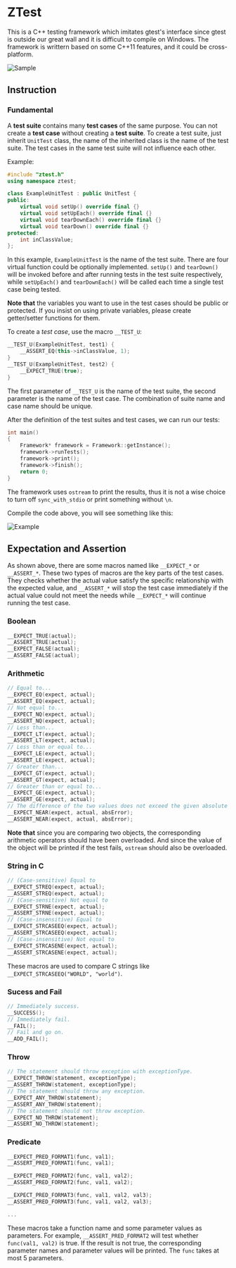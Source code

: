 # ZTest

This is a C++ testing framework which imitates gtest's interface since gtest is outside our great wall and it is difficult to compile on Windows. The framework is writtern based on some C++11 features, and it could be cross-platform.

![Sample](https://cloud.githubusercontent.com/assets/853842/6818613/0fe927b0-d2ee-11e4-830a-6c18a41e280e.png)

## Instruction

### Fundamental

A __test suite__ contains many __test cases__ of the same purpose. You can not create a __test case__ without creating a __test suite__. To create a test suite, just inherit `UnitTest` class, the name of the inherited class is the name of the test suite. The test cases in the same test suite will not influence each other.

Example:
```cpp
#include "ztest.h"
using namespace ztest;

class ExampleUnitTest : public UnitTest {
public:
    virtual void setUp() override final {}
    virtual void setUpEach() override final {}
    virtual void tearDownEach() override final {}
    virtual void tearDown() override final {}
protected:
    int inClassValue;
};
```

In this example, `ExampleUnitTest` is the name of the test suite. There are four virtual function could be optionally implemented. `setUp()` and `tearDown()` will be invoked before and after running tests in the test suite respectively, while `setUpEach()` and `tearDownEach()` will be called each time a single test case being tested.

**Note that** the variables you want to use in the test cases should be public or protected. If you insist on using private variables, please create getter/setter functions for them.

To create a *test case*, use the macro `__TEST_U`:

```cpp
__TEST_U(ExampleUnitTest, test1) {
    __ASSERT_EQ(this->inClassValue, 1);
}
__TEST_U(ExampleUnitTest, test2) {
    __EXPECT_TRUE(true);
}
```

The first parameter of `__TEST_U` is the name of the test suite, the second parameter is the name of the test case. The combination of suite name and case name should be unique.

After the definition of the test suites and test cases, we can run our tests:

```cpp
int main()
{
    Framework* framework = Framework::getInstance();
    framework->runTests();
    framework->print();
    framework->finish();
    return 0;
}
```

The framework uses `ostream` to print the results, thus it is not a wise choice to turn off `sync_with_stdio` or print something without `\n`.

Compile the code above, you will see something like this:

![Example](https://cloud.githubusercontent.com/assets/853842/6819000/023a4df4-d2f5-11e4-80a1-b172ad871b3a.png)

## Expectation and Assertion

As shown above, there are some macros named like `__EXPECT_*` or `__ASSERT_*`. These two types of macros are the key parts of the test cases. They checks whether the actual value satisfy the specific relationship with the expected value, and `__ASSERT_*` will stop the test case immediately if the actual value could not meet the needs while `__EXPECT_*` will continue running the test case.

### Boolean

```cpp
__EXPECT_TRUE(actual);
__ASSERT_TRUE(actual);
__EXPECT_FALSE(actual);
__ASSERT_FALSE(actual);
```

### Arithmetic

```cpp
// Equal to...
__EXPECT_EQ(expect, actual);
__ASSERT_EQ(expect, actual);
// Not equal to...
__EXPECT_NQ(expect, actual);
__ASSERT_NQ(expect, actual);
// Less than...
__EXPECT_LT(expect, actual);
__ASSERT_LT(expect, actual);
// Less than or equal to...
__EXPECT_LE(expect, actual);
__ASSERT_LE(expect, actual);
// Greater than...
__EXPECT_GT(expect, actual);
__ASSERT_GT(expect, actual);
// Greater than or equal to...
__EXPECT_GE(expect, actual);
__ASSERT_GE(expect, actual);
// The difference of the two values does not exceed the given absolute error.
__EXPECT_NEAR(expect, actual, absError);
__ASSERT_NEAR(expect, actual, absError);
```

**Note that** since you are comparing two objects, the corresponding arithmetic operators should have been overloaded. And since the value of the object will be printed if the test fails, `ostream` should also be overloaded.

### String in C

```cpp
// (Case-sensitive) Equal to
__EXPECT_STREQ(expect, actual);
__ASSERT_STREQ(expect, actual);
// (Case-sensitive) Not equal to
__EXPECT_STRNE(expect, actual);
__ASSERT_STRNE(expect, actual);
// (Case-insensitive) Equal to
__EXPECT_STRCASEEQ(expect, actual);
__ASSERT_STRCASEEQ(expect, actual);
// (Case-insensitive) Not equal to
__EXPECT_STRCASENE(expect, actual);
__ASSERT_STRCASENE(expect, actual);
```

These macros are used to compare C strings like `__EXPECT_STRCASEEQ("WORLD", "world")`.

### Sucess and Fail

```cpp
// Immediately success.
__SUCCESS();
// Immediately fail.
__FAIL();
// Fail and go on.
__ADD_FAIL();
```

### Throw

```cpp
// The statement should throw exception with exceptionType.
__EXPECT_THROW(statement, exceptionType);
__ASSERT_THROW(statement, exceptionType);
// The statement should throw any exception.
__EXPECT_ANY_THROW(statement);
__ASSERT_ANY_THROW(statement);
// The statement should not throw exception.
__EXPECT_NO_THROW(statement);
__ASSERT_NO_THROW(statement);
```

### Predicate

```cpp
__EXPECT_PRED_FORMAT1(func, val1);
__ASSERT_PRED_FORMAT1(func, val1);

__EXPECT_PRED_FORMAT2(func, val1, val2);
__ASSERT_PRED_FORMAT2(func, val1, val2);

__EXPECT_PRED_FORMAT3(func, val1, val2, val3);
__ASSERT_PRED_FORMAT3(func, val1, val2, val3);

...
```

These macros take a function name and some parameter values as parameters. For example, `__ASSERT_PRED_FORMAT2` will test whether `func(val1, val2)` is true. If the result is not true, the corresponding parameter names and parameter values will be printed. The `func` takes at most 5 parameters.

